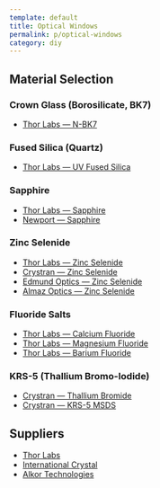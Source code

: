 ```yaml
---
template: default
title: Optical Windows
permalink: p/optical-windows
category: diy 
---
```


Material Selection
------------------

### Crown Glass (Borosilicate, BK7)

-   [Thor Labs — N-BK7](http://www.thorlabs.us/NewGroupPage9.cfm?ObjectGroup_ID=1117)

### Fused Silica (Quartz)

-   [Thor Labs — UV Fused Silica](http://www.thorlabs.us/NewGroupPage9.cfm?ObjectGroup_ID=3983)

### Sapphire

-   [Thor Labs — Sapphire](http://www.thorlabs.us/newgrouppage9.cfm?objectgroup_id=3982)
-   [Newport — Sapphire](http://www.newport.com/Sapphire-Optical-Windows/378626/1033/info.aspx#tab_Specifications)

### Zinc Selenide

-   [Thor Labs — Zinc Selenide](http://www.thorlabs.us/newgrouppage9.cfm?objectgroup_id=3981)
-   [Crystran — Zinc Selenide](http://www.crystran.co.uk/optical-materials/zinc-selenide-znse)
-   [Edmund Optics — Zinc Selenide](http://www.edmundoptics.com/optics/windows-diffusers/ultraviolet-uv-infrared-ir-windows/zinc-selenide-znse-windows/2721)
-   [Almaz Optics — Zinc Selenide](http://www.almazoptics.com/ZnSe.html)

### Fluoride Salts

-   [Thor Labs — Calcium Fluoride](http://www.thorlabs.us/newgrouppage9.cfm?objectgroup_id=3978)
-   [Thor Labs — Magnesium Fluoride](http://www.thorlabs.us/newgrouppage9.cfm?objectgroup_id=5582)
-   [Thor Labs — Barium Fluoride](http://www.thorlabs.us/newgrouppage9.cfm?objectgroup_id=4845)

### KRS-5 (Thallium Bromo-Iodide)

-   [Crystran — Thallium Bromide](http://www.crystran.co.uk/optical-materials/thallium-bromide-tlbr)
-   [Crystran — KRS-5 MSDS](http://www.crystran.co.uk/userfiles/files/krs5-thallium-bromo-iodide-tlbr-tli-msds.pdf)

Suppliers
---------

-   [Thor Labs](http:/www.thorlabs.us)
-   [International Crystal](http://internationalcrystal.net)
-   [Alkor Technologies](http://www.alkor.net/)
